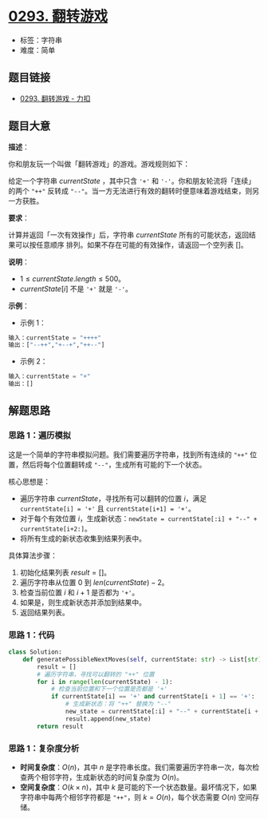 # [0293. 翻转游戏](https://leetcode.cn/problems/flip-game/)

- 标签：字符串
- 难度：简单

## 题目链接

- [0293. 翻转游戏 - 力扣](https://leetcode.cn/problems/flip-game/)

## 题目大意

**描述**：

你和朋友玩一个叫做「翻转游戏」的游戏。游戏规则如下：

给定一个字符串 $currentState$ ，其中只含 `'+'` 和 `'-'`。你和朋友轮流将「连续」的两个 `"++"` 反转成 `"--"`。当一方无法进行有效的翻转时便意味着游戏结束，则另一方获胜。

**要求**：

计算并返回「一次有效操作」后，字符串 $currentState$ 所有的可能状态，返回结果可以按任意顺序 排列。如果不存在可能的有效操作，请返回一个空列表 $[]$。

**说明**：

- $1 \le currentState.length \le 500$。
- $currentState[i]$ 不是 `'+'` 就是 `'-'`。

**示例**：

- 示例 1：

```python
输入：currentState = "++++"
输出：["--++","+--+","++--"]
```

- 示例 2：

```python
输入：currentState = "+"
输出：[]
```

## 解题思路

### 思路 1：遍历模拟

这是一个简单的字符串模拟问题。我们需要遍历字符串，找到所有连续的 `"++"` 位置，然后将每个位置翻转成 `"--"`，生成所有可能的下一个状态。

核心思想是：

- 遍历字符串 $currentState$，寻找所有可以翻转的位置 $i$，满足 `currentState[i] = '+'` 且 `currentState[i+1] = '+'`。
- 对于每个有效位置 $i$，生成新状态：`newState = currentState[:i] + "--" + currentState[i+2:]`。
- 将所有生成的新状态收集到结果列表中。

具体算法步骤：

1. 初始化结果列表 $result = []$。
2. 遍历字符串从位置 $0$ 到 $len(currentState) - 2$。
3. 检查当前位置 $i$ 和 $i+1$ 是否都为 `'+'`。
4. 如果是，则生成新状态并添加到结果中。
5. 返回结果列表。

### 思路 1：代码

```python
class Solution:
    def generatePossibleNextMoves(self, currentState: str) -> List[str]:
        result = []
        # 遍历字符串，寻找可以翻转的 "++" 位置
        for i in range(len(currentState) - 1):
            # 检查当前位置和下一个位置是否都是 '+'
            if currentState[i] == '+' and currentState[i + 1] == '+':
                # 生成新状态：将 "++" 替换为 "--"
                new_state = currentState[:i] + "--" + currentState[i + 2:]
                result.append(new_state)
        return result
```

### 思路 1：复杂度分析

- **时间复杂度**：$O(n)$，其中 $n$ 是字符串长度。我们需要遍历字符串一次，每次检查两个相邻字符，生成新状态的时间复杂度为 $O(n)$。
- **空间复杂度**：$O(k \times n)$，其中 $k$ 是可能的下一个状态数量。最坏情况下，如果字符串中每两个相邻字符都是 `"++"`，则 $k = O(n)$，每个状态需要 $O(n)$ 空间存储。
